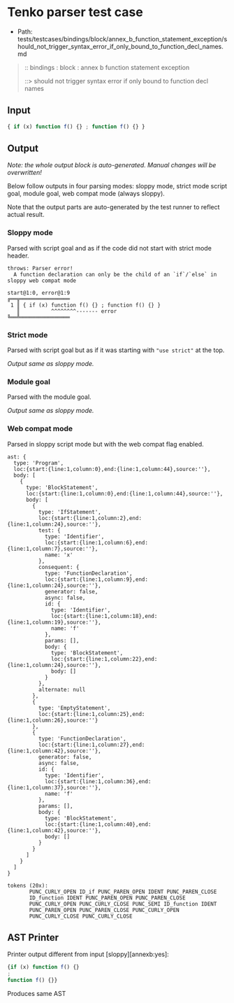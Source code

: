 # Tenko parser test case

- Path: tests/testcases/bindings/block/annex_b_function_statement_exception/should_not_trigger_syntax_error_if_only_bound_to_function_decl_names.md

> :: bindings : block : annex b function statement exception
>
> ::> should not trigger syntax error if only bound to function decl names

## Input

`````js
{ if (x) function f() {} ; function f() {} }
`````

## Output

_Note: the whole output block is auto-generated. Manual changes will be overwritten!_

Below follow outputs in four parsing modes: sloppy mode, strict mode script goal, module goal, web compat mode (always sloppy).

Note that the output parts are auto-generated by the test runner to reflect actual result.

### Sloppy mode

Parsed with script goal and as if the code did not start with strict mode header.

`````
throws: Parser error!
  A function declaration can only be the child of an `if`/`else` in sloppy web compat mode

start@1:0, error@1:9
╔══╦════════════════
 1 ║ { if (x) function f() {} ; function f() {} }
   ║          ^^^^^^^^------- error
╚══╩════════════════

`````

### Strict mode

Parsed with script goal but as if it was starting with `"use strict"` at the top.

_Output same as sloppy mode._

### Module goal

Parsed with the module goal.

_Output same as sloppy mode._

### Web compat mode

Parsed in sloppy script mode but with the web compat flag enabled.

`````
ast: {
  type: 'Program',
  loc:{start:{line:1,column:0},end:{line:1,column:44},source:''},
  body: [
    {
      type: 'BlockStatement',
      loc:{start:{line:1,column:0},end:{line:1,column:44},source:''},
      body: [
        {
          type: 'IfStatement',
          loc:{start:{line:1,column:2},end:{line:1,column:24},source:''},
          test: {
            type: 'Identifier',
            loc:{start:{line:1,column:6},end:{line:1,column:7},source:''},
            name: 'x'
          },
          consequent: {
            type: 'FunctionDeclaration',
            loc:{start:{line:1,column:9},end:{line:1,column:24},source:''},
            generator: false,
            async: false,
            id: {
              type: 'Identifier',
              loc:{start:{line:1,column:18},end:{line:1,column:19},source:''},
              name: 'f'
            },
            params: [],
            body: {
              type: 'BlockStatement',
              loc:{start:{line:1,column:22},end:{line:1,column:24},source:''},
              body: []
            }
          },
          alternate: null
        },
        {
          type: 'EmptyStatement',
          loc:{start:{line:1,column:25},end:{line:1,column:26},source:''}
        },
        {
          type: 'FunctionDeclaration',
          loc:{start:{line:1,column:27},end:{line:1,column:42},source:''},
          generator: false,
          async: false,
          id: {
            type: 'Identifier',
            loc:{start:{line:1,column:36},end:{line:1,column:37},source:''},
            name: 'f'
          },
          params: [],
          body: {
            type: 'BlockStatement',
            loc:{start:{line:1,column:40},end:{line:1,column:42},source:''},
            body: []
          }
        }
      ]
    }
  ]
}

tokens (20x):
       PUNC_CURLY_OPEN ID_if PUNC_PAREN_OPEN IDENT PUNC_PAREN_CLOSE
       ID_function IDENT PUNC_PAREN_OPEN PUNC_PAREN_CLOSE
       PUNC_CURLY_OPEN PUNC_CURLY_CLOSE PUNC_SEMI ID_function IDENT
       PUNC_PAREN_OPEN PUNC_PAREN_CLOSE PUNC_CURLY_OPEN
       PUNC_CURLY_CLOSE PUNC_CURLY_CLOSE
`````


## AST Printer

Printer output different from input [sloppy][annexb:yes]:

````js
{if (x) function f() {}
;
function f() {}}
````

Produces same AST

